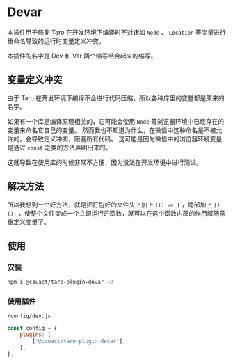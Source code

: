 # Devar

本插件用于修复 Taro 在开发环境下编译时不对诸如 `Node` 、 `Location` 等变量进行重命名导致的运行时变量定义冲突。

本插件的名字是 Dev 和 Var 两个缩写结合起来的缩写。

## 变量定义冲突

由于 Taro 在开发环境下编译不会进行代码压缩，所以各种库里的变量都是原来的名字。

如果有一个库是编译原理相关的，它可能会使用 `Node` 等浏览器环境中已经存在的变量来命名它自己的变量。
然而我也不知道为什么，在微信中这种命名是不被允许的，会导致定义冲突，阻塞所有代码。
这可能是因为微信中的浏览器环境变量是通过 `const` 之类的方法声明出来的。

这就导致在使用库的时候非常不方便，因为没法在开发环境中进行测试。

## 解决方法

所以我想到一个好方法，就是把打包好的文件头上加上 `(() => {` ，尾部加上 `})();` ，使整个文件变成一个立即运行的函数，就可以在这个函数内部的作用域随意重定义变量了。

## 使用

### 安装

```bash
npm i @cauact/taro-plugin-devar -D
```

### 使用插件

`/config/dev.js`

```js
const config = {
	plugins: [
		["@cauact/taro-plugin-devar"],
	],
};
```
